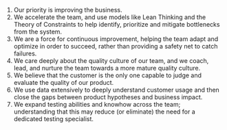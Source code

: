 1. Our priority is improving the business.
2. We accelerate the team, and use models like Lean Thinking and the Theory of Constraints to help identify, prioritize and mitigate bottlenecks from the system.
3. We are a force for continuous improvement, helping the team adapt and optimize in order to succeed, rather than providing a safety net to catch failures.
4. We care deeply about the quality culture of our team, and we coach, lead, and nurture the team towards a more mature quality culture.
5. We believe that the customer is the only one capable to judge and evaluate the quality of our product.
6. We use data extensively to deeply understand customer usage and then close the gaps between product hypotheses and business impact.
7. We expand testing abilities and knowhow across the team; understanding that this may reduce (or eliminate) the need for a dedicated testing specialist.
